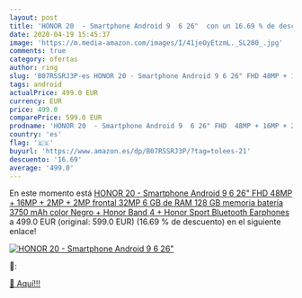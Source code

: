 ```yaml
---
layout: post
title: 'HONOR 20  - Smartphone Android 9  6 26"  con un 16.69 % de descuento'
date: 2020-04-19 15:45:37
image: 'https://m.media-amazon.com/images/I/41jeOyEtzmL._SL200_.jpg'
comments: true
category: ofertas
author: ring
slug: 'B07RSSRJ3P-es HONOR 20 - Smartphone Android 9 6 26" FHD 48MP + 16MP +...'
tags: android
actualPrice: 499.0 EUR
currency: EUR
price: 499.0
comparePrice: 599.0 EUR
prodname: 'HONOR 20  - Smartphone Android 9  6 26" FHD  48MP + 16MP + 2MP + 2MP  frontal 32MP  6 GB de RAM  128 GB memoria  batería 3750 mAh   color Negro + Honor Band 4 + Honor Sport Bluetooth Earphones'
country: 'es'
flag: '🇪🇸'
buyurl: 'https://www.amazon.es/dp/B07RSSRJ3P/?tag=tolees-21'
descuento: '16.69'
average: '499.0'
---
```


En este momento está [HONOR 20  - Smartphone Android 9  6 26" FHD  48MP + 16MP + 2MP + 2MP  frontal 32MP  6 GB de RAM  128 GB memoria  batería 3750 mAh   color Negro + Honor Band 4 + Honor Sport Bluetooth Earphones](https://www.amazon.es/dp/B07RSSRJ3P/?tag=tolees-21) a 499.0 EUR (original: 599.0 EUR) (16.69 %  de descuento) en el siguiente enlace!

[![HONOR 20  - Smartphone Android 9  6 26" ](https://m.media-amazon.com/images/I/41jeOyEtzmL._SL200_.jpg)](https://www.amazon.es/dp/B07RSSRJ3P/?tag=tolees-21)

🔎:


[🛒 Aquí!!!](https://www.amazon.es/dp/B07RSSRJ3P/?tag=tolees-21)
